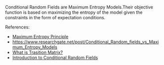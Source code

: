 Conditional Random Fields are Maximum Entropy Models.Their objective function is based on maximizing the entropy of the model given the constraints in the form of expectation conditions.

References:
* [Maximum Entropy Principle](https://www.youtube.com/watch?v=ynCkUHPEDOI&t=616s)
* https://www.researchgate.net/post/Conditional_Random_fields_vs_Maximum_Entropy_Models
* [What is Trasition Matrix?](https://www.youtube.com/watch?v=4zg5bNlHZRg&t=20s)
* [Introduction to Conditional Random Fields](http://blog.echen.me/2012/01/03/introduction-to-conditional-random-fields/)
